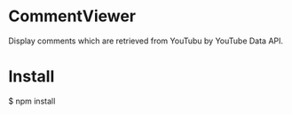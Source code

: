 # CommentViewer

Display comments which are retrieved from YouTubu by YouTube Data API.

# Install

$ npm install

